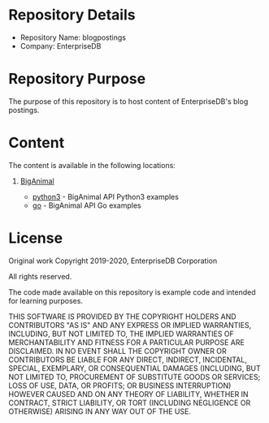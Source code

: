 # Repository Details
- Repository Name: blogpostings
- Company: EnterpriseDB

# Repository Purpose

The purpose of this repository is to host content of EnterpriseDB's blog postings.

# Content

The content is available in the following locations:

  1. [BigAnimal](BigAnimal)

     - [python3](BigAnimal/python3) - BigAnimal API Python3 examples
     - [go](BigAnimal/go) - BigAnimal API Go examples
          
# License

Original work Copyright 2019-2020, EnterpriseDB Corporation

All rights reserved.

The code made available on this repository is example code and intended for learning purposes.

THIS SOFTWARE IS PROVIDED BY THE COPYRIGHT HOLDERS AND CONTRIBUTORS "AS IS" AND
ANY EXPRESS OR IMPLIED WARRANTIES, INCLUDING, BUT NOT LIMITED TO, THE IMPLIED
WARRANTIES OF MERCHANTABILITY AND FITNESS FOR A PARTICULAR PURPOSE ARE
DISCLAIMED. IN NO EVENT SHALL THE COPYRIGHT OWNER OR CONTRIBUTORS BE LIABLE FOR
ANY DIRECT, INDIRECT, INCIDENTAL, SPECIAL, EXEMPLARY, OR CONSEQUENTIAL DAMAGES
(INCLUDING, BUT NOT LIMITED TO, PROCUREMENT OF SUBSTITUTE GOODS OR SERVICES;
LOSS OF USE, DATA, OR PROFITS; OR BUSINESS INTERRUPTION) HOWEVER CAUSED AND ON
ANY THEORY OF LIABILITY, WHETHER IN CONTRACT, STRICT LIABILITY, OR TORT
(INCLUDING NEGLIGENCE OR OTHERWISE) ARISING IN ANY WAY OUT OF THE USE.
